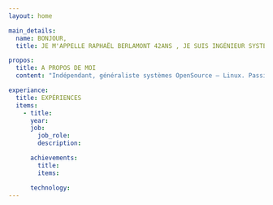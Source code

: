 ```yaml
---
layout: home

main_details:
  name: BONJOUR,
  title: JE M'APPELLE RAPHAËL BERLAMONT 42ANS , JE SUIS INGÉNIEUR SYSTÈME, DEVOPS

propos:
  title: A PROPOS DE MOI
  content: "Indépendant, généraliste systèmes OpenSource – Linux. Passionné, je travaille depuis 15 ans dans le monde du logiciel libre. 15 ans d'expérience acquise dans diverses structures, allant de la SSLL (Société de Service en Logiciels Libres), en passant par les PME, jusqu'aux grands groupes internationaux. Je souhaite m’orienter sur les nouvelles technologies dites « Ops »."

experiance:
  title: EXPÉRIENCES
  items:
    - title:
      year:
      job:
        job_role:
        description:

      achievements:
        title:
        items:

      technology:
---
```

